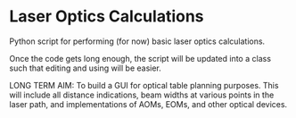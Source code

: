 # Laser Optics Calculations
Python script for performing (for now) basic laser optics calculations.

Once the code gets long enough, the script will be updated into a class such that editing and using will be easier.

LONG TERM AIM: To build a GUI for optical table planning purposes. This will include all distance indications, beam widths at various points in the laser path, and implementations of AOMs, EOMs, and other optical devices.
